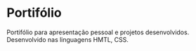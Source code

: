 # Portifólio 

Portifólio para apresentação pessoal e projetos desenvolvidos. 
Desenvolvido nas linguagens HMTL, CSS. 

<!-- https://readme.so/pt -->
